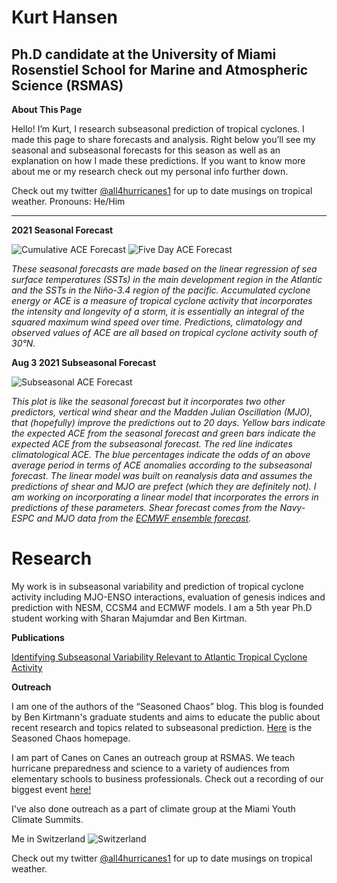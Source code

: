 # Kurt Hansen
## Ph.D candidate at the University of Miami Rosenstiel School for Marine and Atmospheric Science (RSMAS)


**About This Page**

Hello! I’m Kurt, I research subseasonal prediction of tropical cyclones. I made this page to share forecasts and analysis. Right below you’ll see my seasonal and subseasonal forecasts for this season as well as an explanation on how I made these predictions. If you want to know more about me or my research check out my personal info further down.

Check out my twitter [@all4hurricanes1](https://twitter.com/all4hurricanes1) for up to date musings on tropical weather.
Pronouns: He/Him

___

**2021 Seasonal Forecast**

![Cumulative ACE Forecast](https://user-images.githubusercontent.com/37673640/129232400-dc562200-b0a5-40a6-862a-4cbcfb1d4e1e.png)
![Five Day ACE Forecast](https://user-images.githubusercontent.com/37673640/129232331-67915b14-ccef-4451-a433-71293602444e.png)

*These seasonal forecasts are made based on the linear regression of sea surface temperatures (SSTs) in the main development region in the Atlantic and the SSTs in the Niño-3.4 region of the pacific. Accumulated cyclone energy or ACE is a measure of tropical cyclone activity that incorporates the intensity and longevity of a storm, it is essentially an integral of the squared maximum wind speed over time. Predictions, climatology and observed values of ACE are all based on tropical cyclone activity south of 30°N.*


**Aug 3 2021 Subseasonal Forecast**

![Subseasonal ACE Forecast](https://user-images.githubusercontent.com/37673640/129232586-309d1ee0-49a4-4e91-b323-9470cd130542.png)

*This plot is like the seasonal forecast but it incorporates two other predictors, vertical wind shear and the Madden Julian Oscillation (MJO), that (hopefully) improve the predictions out to 20 days. Yellow bars indicate the expected ACE from the seasonal forecast and green bars indicate the expected ACE from the subseasonal forecast. The red line indicates climatological ACE. The blue percentages indicate the odds of an above average period in terms of ACE anomalies according to the subseasonal forecast.
The linear model was built on reanalysis data and assumes the predictions of shear and MJO are prefect (which they are definitely not). I am working on incorporating a linear model that incorporates the errors in predictions of these parameters. Shear forecast comes from the Navy-ESPC and MJO data from the [ECMWF ensemble forecast](https://apps.ecmwf.int/webapps/opencharts/products/mofc_multi_mjo_family_index).*


# Research

My work is in subseasonal variability and prediction of tropical cyclone activity including MJO-ENSO interactions, evaluation of genesis indices and prediction with NESM, CCSM4 and ECMWF models. I am a 5th year Ph.D student working with Sharan Majumdar and Ben Kirtman.

**Publications**   

[Identifying Subseasonal Variability Relevant to Atlantic Tropical Cyclone Activity](https://journals.ametsoc.org/waf/article/doi/10.1175/WAF-D-19-0260.1/353803/Identifying-Subseasonal-Variability-Relevant-to)

**Outreach**

I am one of the authors of the “Seasoned Chaos” blog. This blog is founded by Ben Kirtmann's graduate students and aims to educate the public about recent research and topics related to subseasonal prediction. [Here](https://seasonedchaos.github.io/) is the Seasoned Chaos homepage. 

I am part of Canes on Canes an outreach group at RSMAS. We teach hurricane preparedness and science to a variety of audiences from elementary schools to business professionals. Check out a recording of our biggest event [here!](https://www.youtube.com/watch?v=5VKOYdmWM5I)

I've also done outreach as a part of climate group at the Miami Youth Climate Summits.

Me in Switzerland ![Switzerland](https://user-images.githubusercontent.com/37673640/87254653-02b4ff00-c452-11ea-94ed-96aa31f425dc.jpg)

Check out my twitter [@all4hurricanes1](https://twitter.com/all4hurricanes1) for up to date musings on tropical weather.







